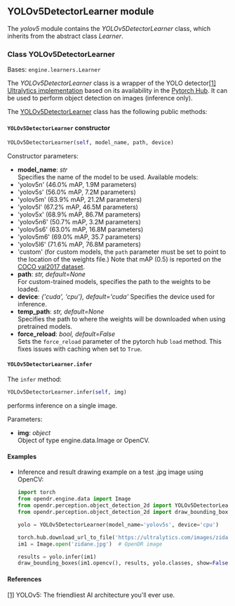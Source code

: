 ## YOLOv5DetectorLearner module

The *yolov5* module contains the *YOLOv5DetectorLearner* class, which inherits from the abstract class *Learner*.

### Class YOLOv5DetectorLearner
Bases: `engine.learners.Learner`

The *YOLOv5DetectorLearner* class is a wrapper of the YOLO detector[[1]](#yolo-1)
[Ultralytics implementation](https://github.com/ultralytics/yolov5) based on its availability in the [Pytorch Hub](https://pytorch.org/hub/ultralytics_yolov5/).
It can be used to perform object detection on images (inference only).

The [YOLOv5DetectorLearner](/src/opendr/perception/object_detection_2d/yolov5/yolov5_learner.py) class has the following
public methods:

#### `YOLOv5DetectorLearner` constructor
```python
YOLOv5DetectorLearner(self, model_name, path, device)
```

Constructor parameters:

- **model_name**: *str*\
  Specifies the name of the model to be used. Available models: 
-   'yolov5n' (46.0% mAP,  1.9M parameters)
-   'yolov5s' (56.0% mAP,  7.2M parameters)
-   'yolov5m' (63.9% mAP,  21.2M parameters)
-   'yolov5l' (67.2% mAP,  46.5M parameters)
-   'yolov5x' (68.9% mAP,  86.7M parameters)
-   'yolov5n6'  (50.7% mAP, 3.2M parameters)
-   'yolov5s6' (63.0% mAP,  16.8M parameters)
-   'yolov5m6' (69.0% mAP,  35.7 parameters)
-   'yolov5l6' (71.6% mAP, 76.8M parameters)
-   'custom' (for custom models, the ```path``` parameter must be set to point to the location of the weights file.)
Note that mAP (0.5) is reported on the [COCO val2017 dataset](https://github.com/ultralytics/yolov5/releases).
- **path**: *str, default=None*\
  For custom-trained models, specifies the path to the weights to be loaded.
- **device**: *{'cuda', 'cpu'}, default='cuda'*
  Specifies the device used for inference.
- **temp_path**: *str, default=None*\
  Specifies the path to where the weights will be downloaded when using pretrained models.
- **force_reload**: *bool, default=False*\
  Sets the `force_reload` parameter of the pytorch hub `load` method. This fixes issues with caching when set to `True`.
  

#### `YOLOv5DetectorLearner.infer`
The `infer` method:
```python
YOLOv5DetectorLearner.infer(self, img)
```

performs inference on a single image.

Parameters:

- **img**: *object*\
  Object of type engine.data.Image or OpenCV.
  
#### Examples

* Inference and result drawing example on a test .jpg image using OpenCV:
  ```python
  import torch
  from opendr.engine.data import Image
  from opendr.perception.object_detection_2d import YOLOv5DetectorLearner
  from opendr.perception.object_detection_2d import draw_bounding_boxes

  yolo = YOLOv5DetectorLearner(model_name='yolov5s', device='cpu')

  torch.hub.download_url_to_file('https://ultralytics.com/images/zidane.jpg', 'zidane.jpg')  # download image
  im1 = Image.open('zidane.jpg')  # OpenDR image

  results = yolo.infer(im1)
  draw_bounding_boxes(im1.opencv(), results, yolo.classes, show=False)
  ```

#### References
<a name="yolo-1" href="https://ultralytics.com/yolov5">[1]</a> YOLOv5: The friendliest AI architecture you'll ever use.
